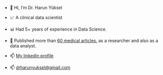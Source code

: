 - 👋 Hi, I’m Dr. Harun Yüksel
  
- 📈 A clinical data scientist
- 📊 Had 5+ years of experience in Data Science.
  
- 📜 Published more than [60 medical articles.](https://pubmed.ncbi.nlm.nih.gov/?term=yuksel%2C+harun) as a researcher and also as a data analyst.
  
-  📫 [My linkedin profile](https://www.linkedin.com/in/harun-yuksel/)
-  📫 drharunyuksel@gmail.com 
<!---
harun1yuksel/projects
--->
